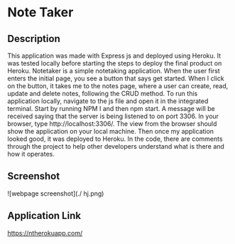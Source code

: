 # Note Taker

## Description
This application was made with Express js and deployed using Heroku. It was tested locally before starting the steps to deploy the final product on Heroku. 
Notetaker is a simple notetaking application. When the user first enters the initial page, you see a button that says get started. When I click on the button, it takes me to the notes page, where a user can create, read, update and delete notes, following the CRUD method. To run this application locally, navigate to the js file and open it in the integrated terminal. Start by running NPM I and then npm start. A message will be received saying that the server is being listened to on port 3306. 
In your browser, type http://localhost:3306/. The view from the browser should show the application on your local machine. Then once my application looked good, it was deployed to Heroku. In the code, there are comments through the project to help other developers understand what is there and how it operates. 

## Screenshot
![webpage screenshot](./ hj.png)

## Application Link
https://ntherokuapp.com/
